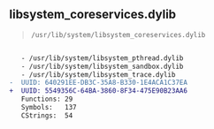 ## libsystem_coreservices.dylib

> `/usr/lib/system/libsystem_coreservices.dylib`

```diff

   - /usr/lib/system/libsystem_pthread.dylib
   - /usr/lib/system/libsystem_sandbox.dylib
   - /usr/lib/system/libsystem_trace.dylib
-  UUID: 640291EE-DB3C-35A8-B330-1E4ACA1C37EA
+  UUID: 5549356C-64BA-3860-8F34-475E90B23AA6
   Functions: 29
   Symbols:   137
   CStrings:  54

```
